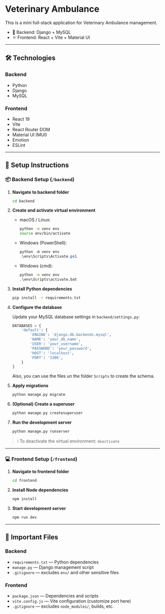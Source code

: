 # Veterinary Ambulance

This is a mini full-stack application for Veterinary Ambulance management.

- 🐍 Backend: Django + MySQL  
- ⚛️ Frontend: React + Vite + Material UI

---

## 🛠 Technologies

### Backend
- Python
- Django
- MySQL

### Frontend
- React 19
- Vite
- React Router DOM
- Material UI (MUI)
- Emotion
- ESLint

---

## 🚀 Setup Instructions

### 📦 Backend Setup (`/backend`)

1. **Navigate to backend folder**
   ```bash
   cd backend
   ```

2. **Create and activate virtual environment**

   - macOS / Linux:
     ```bash
     python -m venv env
     source env/bin/activate
     ```

   - Windows (PowerShell):
     ```powershell
     python -m venv env
     .\env\Scripts\Activate.ps1
     ```

   - Windows (cmd):
     ```cmd
     python -m venv env
     .\env\Scripts\activate.bat
     ```

3. **Install Python dependencies**
   ```bash
   pip install -r requirements.txt
   ```

4. **Configure the database**

   Update your MySQL database settings in `backend/settings.py`:
   ```python
   DATABASES = {
       'default': {
           'ENGINE': 'django.db.backends.mysql',
           'NAME': 'your_db_name',
           'USER': 'your_username',
           'PASSWORD': 'your_password',
           'HOST': 'localhost',
           'PORT': '3306',
       }
   }
   ```
   Also, you can use the files un the folder `Scripts` to create the schema.

5. **Apply migrations**
   ```bash
   python manage.py migrate
   ```

6. **(Optional) Create a superuser**
   ```bash
   python manage.py createsuperuser
   ```

7. **Run the development server**
   ```bash
   python manage.py runserver
   ```

> ℹ️ To deactivate the virtual environment: `deactivate`

---

### 💻 Frontend Setup (`/frontend`)

1. **Navigate to frontend folder**
   ```bash
   cd frontend
   ```

2. **Install Node dependencies**
   ```bash
   npm install
   ```

3. **Start development server**
   ```bash
   npm run dev
   ```

---


## 📁 Important Files

### Backend
- `requirements.txt` — Python dependencies
- `manage.py` — Django management script
- `.gitignore` — excludes `env/` and other sensitive files

### Frontend
- `package.json` — Dependencies and scripts
- `vite.config.js` — Vite configuration (customize port here)
- `.gitignore` — excludes `node_modules/`, builds, etc.

